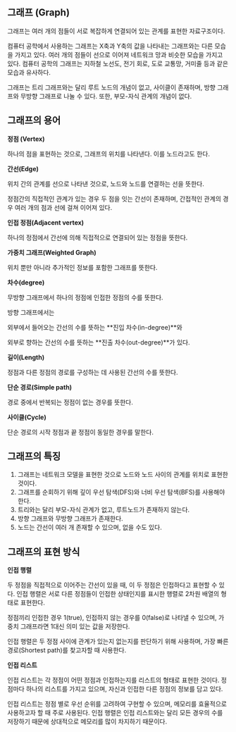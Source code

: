 ## 그래프 (Graph)

그래프는 여러 개의 점들이 서로 복잡하게 연결되어 있는 관계를 표현한 자료구조이다.

컴퓨터 공학에서 사용하는 그래프는 X축과 Y축의 값을 나타내는 그래프와는 다른 모습을 가지고 있다. 여러 개의 점들이 선으로 이어져 네트워크 망과 비슷한 모습을 가지고 있다. 컴퓨터 공학의 그래프는 지하철 노선도, 전기 회로, 도로 교통망, 거미줄 등과 같은 모습과 유사하다.

그래프는 트리 그래프와는 달리 루트 노드의 개념이 없고, 사이클이 존재하며, 방향 그래프와 무방향 그래프로 나눌 수 있다. 또한, 부모-자식 관계의 개념이 없다.

## 그래프의 용어

**정점 (Vertex)**

하나의 점을 표현하는 것으로, 그래프의 위치를 나타낸다. 이를 노드라고도 한다.

**간선(Edge)**

위치 간의 관계를 선으로 나타낸 것으로, 노드와 노드를 연결하는 선을 뜻한다.

정점간의 직접적인 관계가 있는 경우 두 점을 잇는 간선이 존재하며, 간접적인 관계의 경우 여러 개의 점과 선에 걸쳐 이어져 있다.

**인접 정점(Adjacent vertex)**

하나의 정점에서 간선에 의해 직접적으로 연결되어 있는 정점을 뜻한다.

**가중치 그래프(Weighted Graph)**

위치 뿐만 아니라 추가적인 정보를 포함한 그래프를 뜻한다.

**차수(degree)**

무방향 그래프에서 하나의 정점에 인접한 정점의 수를 뜻한다.

방향 그래프에서는

외부에서 들어오는 간선의 수를 뜻하는 **진입 차수(in-degree)**와

외부로 향하는 간선의 수를 뜻하는 **진출 차수(out-degree)**가 있다.

**길이(Length)**

정점과 다른 정점의 경로를 구성하는 데 사용된 간선의 수를 뜻한다.

**단순 경로(Simple path)**

경로 중에서 반복되는 정점이 없는 경우를 뜻한다.

**사이클(Cycle)**

단순 경로의 시작 정점과 끝 정점이 동일한 경우를 말한다.

## 그래프의 특징

1. 그래프는 네트워크 모델을 표현한 것으로 노드와 노드 사이의 관계를 위치로 표현한 것이다.
2. 그래프를 순회하기 위해 깊이 우선 탐색(DFS)와 너비 우선 탐색(BFS)를 사용해야 한다.
3. 트리와는 달리 부모-자식 관계가 없고, 루트노드가 존재하지 않는다.
4. 방향 그래프와 무방향 그래프가 존재한다.
5. 노드는 간선이 여러 개 존재할 수 있으며, 없을 수도 있다.

## 그래프의 표현 방식

**인접 행렬**

두 정점을 직접적으로 이어주는 간선이 있을 때, 이 두 정점은 인접하다고 표현할 수 있다. 인접 행렬은 서로 다른 정점들이 인접한 상태인지를 표시한 행렬로 2차원 배열의 형태로 표현한다.

정점끼리 인접한 경우 1(true), 인접하지 않는 경우를 0(false)로 나타낼 수 있으며, 가중치 그래프라면 1대신 의미 있는 값을 저장한다.

인접 행렬은 두 정점 사이에 관계가 있는지 없는지를 판단하기 위해 사용하며, 가장 빠른 경로(Shortest path)를 찾고자할 때 사용한다.

**인접 리스트**

인접 리스트는 각 정점이 어떤 정점과 인접하는지를 리스트의 형태로 표현한 것이다. 정점마다 하나의 리스트를 가지고 있으며, 자신과 인접한 다른 정점의 정보를 담고 있다.

인접 리스트는 정점 별로 우선 순위를 고려하여 구현할 수 있으며, 메모리를 효율적으로 사용하고자 할 때 주로 사용된다. 인접 행렬은 인접 리스트와는 달리 모든 경우의 수를 저장하기 때문에 상대적으로 메모리를 많이 차지하기 때문이다.